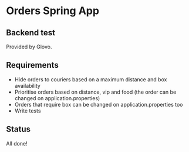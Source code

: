 # Orders Spring App

## Backend test
Provided by Glovo.

## Requirements
- Hide orders to couriers based on a maximum distance and box availability
- Prioritise orders based on distance, vip and food (the order can be changed on application.properties)
- Orders that require box can be changed on application.properties too
- Write tests

## Status
All done!
